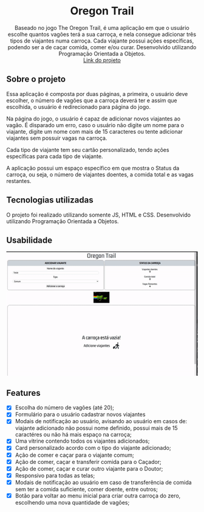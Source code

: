 <!-- PROJECT LOGO -->
<br />
<div align="center">

<h1 align="center">Oregon Trail </h1>

  <p align="center">
    Baseado no jogo The Oregon Trail, é uma aplicação em que o usuário escolhe quantos vagões terá a sua carroça, e nela consegue adicionar três tipos de viajantes numa carroça. Cada viajante possui ações específicas, podendo ser a de caçar comida, comer e/ou curar. Desenvolvido utilizando Programação Orientada a Objetos.<br/>
    <a href="https://guiwustro.github.io/oregon-trail-game/">Link do projeto</a>

  </p>
</div>

## Sobre o projeto

Essa aplicação é composta por duas páginas, a primeira, o usuário deve escolher,
o número de vagões que a carroça deverá ter e assim que escolhida, o usuário é
redirecionado para página do jogo. <br/>

Na página do jogo, o usuário é capaz de adicionar novos viajantes ao vagão. É
disparado um erro, caso o usuário não digite um nome para o viajante, digite um
nome com mais de 15 caracteres ou tente adicionar viajantes sem possuir vagas na
carroça. <br/>

Cada tipo de viajante tem seu cartão personalizado, tendo ações específicas para
cada tipo de viajante. <br/>

A aplicação possui um espaço específico em que mostra o Status da carroça, ou
seja, o número de viajantes doentes, a comida total e as vagas restantes.

## Tecnologias utilizadas

O projeto foi realizado utilizando somente JS, HTML e CSS. Desenvolvido
utilizando Programação Orientada a Objetos.

## Usabilidade

<div align="center">
<img src="screenshots/oregon-trail.gif">
</div>

## Features

- [x] Escolha do número de vagões (até 20);
- [x] Formulário para o usuário cadastrar novos viajantes
- [x] Modais de notificação ao usuário, avisando ao usuário em casos de:
      viajante adicionado não possui nome definido, possui mais de 15 caractéres
      ou não há mais espaço na carroça;
- [x] Uma vitrine contendo todos os viajantes adicionados;
- [x] Card personalizado acordo com o tipo do viajante adicionado;
- [x] Ação de comer e caçar para o viajante comum;
- [x] Ação de comer, caçar e transferir comida para o Caçador;
- [x] Ação de comer, caçar e curar outro viajante para o Doutor;
- [x] Responsivo para todas as telas;
- [x] Modais de notificação ao usuário em caso de transferência de comida sem
      ter a comida suficiente, comer doente, entre outros;
- [x] Botão para voltar ao menu inicial para criar outra carroça do zero,
      escolhendo uma nova quantidade de vagões;
